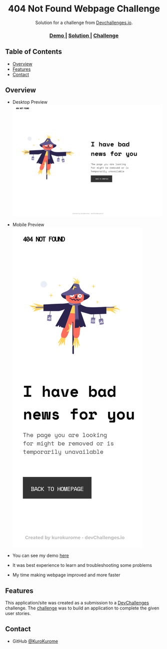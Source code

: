 <h1 align="center">404 Not Found Webpage Challenge</h1>

<div align="center">
   Solution for a challenge from  <a href="http://devchallenges.io" target="_blank">Devchallenges.io</a>.
</div>

<div align="center">
  <h3>
    <a id="Demo" href="https://kurokurome.github.io/404-not-found-challenge">
      Demo
    </a>
    <span> | </span>
    <a href="https://{your-url-to-the-solution}">
      Solution
    </a>
    <span> | </span>
    <a href="https://devchallenges.io/challenges/wBunSb7FPrIepJZAg0sY">
      Challenge
    </a>
  </h3>
</div>

<!-- TABLE OF CONTENTS -->

## Table of Contents

- [Overview](#overview)
- [Features](#features)
- [Contact](#contact)

<!-- OVERVIEW -->

## Overview
- Desktop Preview
![Desktop](https://github.com/kurokurome/404-not-found-challenge/blob/9dfe9c9f691e8651369a71eba90b06e896f8f4f7/Screenshot-Desktop.png)
- Mobile Preview
![Mobile](https://github.com/kurokurome/404-not-found-challenge/blob/9dfe9c9f691e8651369a71eba90b06e896f8f4f7/Screenshot-Mobile.png)

- You can see my demo [here](https://kurokurome.github.io/404-not-found-challenge)
- It was best experience to learn and troubleshooting some problems
- My time making webpage improved and more faster

## Features

This application/site was created as a submission to a [DevChallenges](https://devchallenges.io/challenges) challenge. The [challenge](https://devchallenges.io/challenges/wBunSb7FPrIepJZAg0sY) was to build an application to complete the given user stories.

## Contact

- GitHub [@KuroKurome](https://github.com/kurokurome/)
